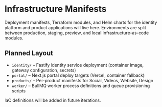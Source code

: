 # Infrastructure Manifests

Deployment manifests, Terraform modules, and Helm charts for the identity platform and product applications will live here. Environments are split between production, staging, preview, and local infrastructure-as-code modules.

## Planned Layout

- `identity/` – Fastify identity service deployment (container image, gateway configuration, secrets)
- `portal/` – Next.js portal deploy targets (Vercel, container fallback)
- `products/` – Per-product manifests for Social, Videos, Website, Design
- `worker/` – BullMQ worker process definitions and queue provisioning scripts

IaC definitions will be added in future iterations.
